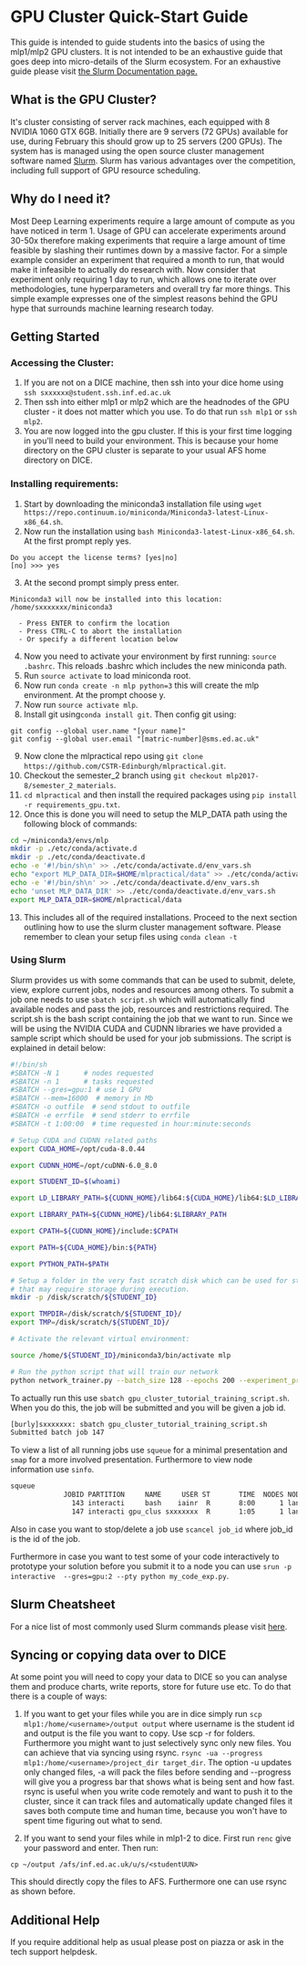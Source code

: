 # GPU Cluster Quick-Start Guide

This guide is intended to guide students into the basics of using the mlp1/mlp2 GPU clusters. It is not intended to be
an exhaustive guide that goes deep into micro-details of the Slurm ecosystem. For an exhaustive guide please visit 
[the Slurm Documentation page.](https://slurm.schedmd.com/)

## What is the GPU Cluster?
It's cluster consisting of server rack machines, each equipped with 8 NVIDIA 1060 GTX 6GB. Initially there are 9 servers (72 GPUs) available for use, during February this should grow up to 25 servers (200 GPUs).  The system has is managed using the open source cluster management software named
 [Slurm](https://slurm.schedmd.com/overview.html). Slurm has various advantages over the competition, including full 
 support of GPU resource scheduling.
 
## Why do I need it?
Most Deep Learning experiments require a large amount of compute as you have noticed in term 1. Usage of GPU can 
accelerate experiments around 30-50x therefore making experiments that require a large amount of time feasible by 
slashing their runtimes down by a massive factor. For a simple example consider an experiment that required a month to 
run, that would make it infeasible to actually do research with. Now consider that experiment only requiring 1 day to 
run, which allows one to iterate over methodologies, tune hyperparameters and overall try far more things. This simple
example expresses one of the simplest reasons behind the GPU hype that surrounds machine learning research today.

## Getting Started

### Accessing the Cluster:
1. If you are not on a DICE machine, then ssh into your dice home using ```ssh sxxxxxx@student.ssh.inf.ed.ac.uk``` 
2. Then ssh into either mlp1 or mlp2 which are the headnodes of the GPU cluster - it does not matter which you use. To do that
 run ```ssh mlp1``` or ```ssh mlp2```.
3. You are now logged into the gpu cluster. If this is your first time logging in you'll need to build your environment.  This is because your home directory on the GPU cluster is separate to your usual AFS home directory on DICE.

### Installing requirements:
1. Start by downloading the miniconda3 installation file using 
 ```wget https://repo.continuum.io/miniconda/Miniconda3-latest-Linux-x86_64.sh```.
2. Now run the installation using ```bash Miniconda3-latest-Linux-x86_64.sh```. At the first prompt reply yes. 
```
Do you accept the license terms? [yes|no]
[no] >>> yes
```
3. At the second prompt simply press enter.
```
Miniconda3 will now be installed into this location:
/home/sxxxxxxx/miniconda3

  - Press ENTER to confirm the location
  - Press CTRL-C to abort the installation
  - Or specify a different location below
```
4. Now you need to activate your environment by first running:
```source .bashrc```.
This reloads .bashrc which includes the new miniconda path.
5. Run ```source activate``` to load miniconda root.
6. Now run ```conda create -n mlp python=3``` this will create the mlp environment. At the prompt choose y.
7. Now run ```source activate mlp```.
8. Install git using```conda install git```. Then config git using: 
```
git config --global user.name "[your name]"
git config --global user.email "[matric-number]@sms.ed.ac.uk"
```
9. Now clone the mlpractical repo using ```git clone https://github.com/CSTR-Edinburgh/mlpractical.git```.
10. Checkout the semester_2 branch using ```git checkout mlp2017-8/semester_2_materials```.
11. ```cd mlpractical``` and then install the required packages using ```pip install -r requirements_gpu.txt```.
12. Once this is done you will need to setup the MLP_DATA path using the following block of commands:
```bash
cd ~/miniconda3/envs/mlp
mkdir -p ./etc/conda/activate.d
mkdir -p ./etc/conda/deactivate.d
echo -e '#!/bin/sh\n' >> ./etc/conda/activate.d/env_vars.sh
echo "export MLP_DATA_DIR=$HOME/mlpractical/data" >> ./etc/conda/activate.d/env_vars.sh
echo -e '#!/bin/sh\n' >> ./etc/conda/deactivate.d/env_vars.sh
echo 'unset MLP_DATA_DIR' >> ./etc/conda/deactivate.d/env_vars.sh
export MLP_DATA_DIR=$HOME/mlpractical/data

```

13. This includes all of the required installations. Proceed to the next section outlining how to use the slurm cluster
 management software. Please remember to clean your setup files using ```conda clean -t```
 
### Using Slurm
Slurm provides us with some commands that can be used to submit, delete, view, explore current jobs, nodes and resources among others.
To submit a job one needs to use ```sbatch script.sh``` which will automatically find available nodes and pass the job,
 resources and restrictions required. The script.sh is the bash script containing the job that we want to run. Since we will be using the NVIDIA CUDA and CUDNN libraries 
 we have provided a sample script which should be used for your job submissions. The script is explained in detail below:
 
```bash
#!/bin/sh
#SBATCH -N 1	  # nodes requested
#SBATCH -n 1	  # tasks requested
#SBATCH --gres=gpu:1 # use 1 GPU
#SBATCH --mem=16000  # memory in Mb
#SBATCH -o outfile  # send stdout to outfile
#SBATCH -e errfile  # send stderr to errfile
#SBATCH -t 1:00:00  # time requested in hour:minute:seconds

# Setup CUDA and CUDNN related paths
export CUDA_HOME=/opt/cuda-8.0.44

export CUDNN_HOME=/opt/cuDNN-6.0_8.0

export STUDENT_ID=$(whoami)

export LD_LIBRARY_PATH=${CUDNN_HOME}/lib64:${CUDA_HOME}/lib64:$LD_LIBRARY_PATH

export LIBRARY_PATH=${CUDNN_HOME}/lib64:$LIBRARY_PATH

export CPATH=${CUDNN_HOME}/include:$CPATH

export PATH=${CUDA_HOME}/bin:${PATH}

export PYTHON_PATH=$PATH

# Setup a folder in the very fast scratch disk which can be used for storing experiment objects and any other files 
# that may require storage during execution.
mkdir -p /disk/scratch/${STUDENT_ID}

export TMPDIR=/disk/scratch/${STUDENT_ID}/
export TMP=/disk/scratch/${STUDENT_ID}/

# Activate the relevant virtual environment:

source /home/${STUDENT_ID}/miniconda3/bin/activate mlp

# Run the python script that will train our network
python network_trainer.py --batch_size 128 --epochs 200 --experiment_prefix vgg-net-emnist-sample-exp --dropout_rate 0.4 --batch_norm_use True --strided_dim_reduction True --seed 25012018

```

To actually run this use ```sbatch gpu_cluster_tutorial_training_script.sh```. When you do this, the job will be submitted and you will be given a job id.
```bash
[burly]sxxxxxxx: sbatch gpu_cluster_tutorial_training_script.sh 
Submitted batch job 147

```

To view a list of all running jobs use ```squeue``` for a minimal presentation and ```smap``` for a more involved presentation. Furthermore to view node information use ```sinfo```.
```bash
squeue
             JOBID PARTITION     NAME     USER ST       TIME  NODES NODELIST(REASON)
               143 interacti     bash    iainr  R       8:00      1 landonia05
               147 interacti gpu_clus sxxxxxxx  R       1:05      1 landonia02

```
Also in case you want to stop/delete a job use ```scancel job_id``` where job_id is the id of the job.

Furthermore in case you want to test some of your code interactively to prototype your solution before you submit it to
 a node you can use ```srun -p interactive  --gres=gpu:2 --pty python my_code_exp.py```.

## Slurm Cheatsheet
For a nice list of most commonly used Slurm commands please visit [here](https://bitsanddragons.wordpress.com/2017/04/12/slurm-user-cheatsheet/).

## Syncing or copying data over to DICE

At some point you will need to copy your data to DICE so you can analyse them and produce charts, write reports, store for future use etc.
To do that there is a couple of ways:
1. If you want to get your files while you are in dice simply run ```scp mlp1:/home/<username>/output output``` where username is the student id
 and output is the file you want to copy. Use scp -r for folders. Furthermore you might want to just selectively sync
  only new files. You can achieve that via syncing using rsync. 
  ```rsync -ua --progress mlp1:/home/<username>/project_dir target_dir```. The option -u updates only changed files, -a will pack the files before sending and --progress will give you a progress bar that shows what is being sent and how fast.
rsync is useful when you write code remotely and want to push it to the cluster, since it can track files and automatically update changed files it saves both compute time and human time, because you won't have to spent time figuring out what to send.

2. If you want to send your files while in mlp1-2 to dice. First run ```renc``` give your password and enter. Then run: 
```
cp ~/output /afs/inf.ed.ac.uk/u/s/<studentUUN>
```

This should directly copy the files to AFS. Furthermore one can use rsync as shown before.

## Additional Help

If you require additional help as usual please post on piazza or ask in the tech support helpdesk.
